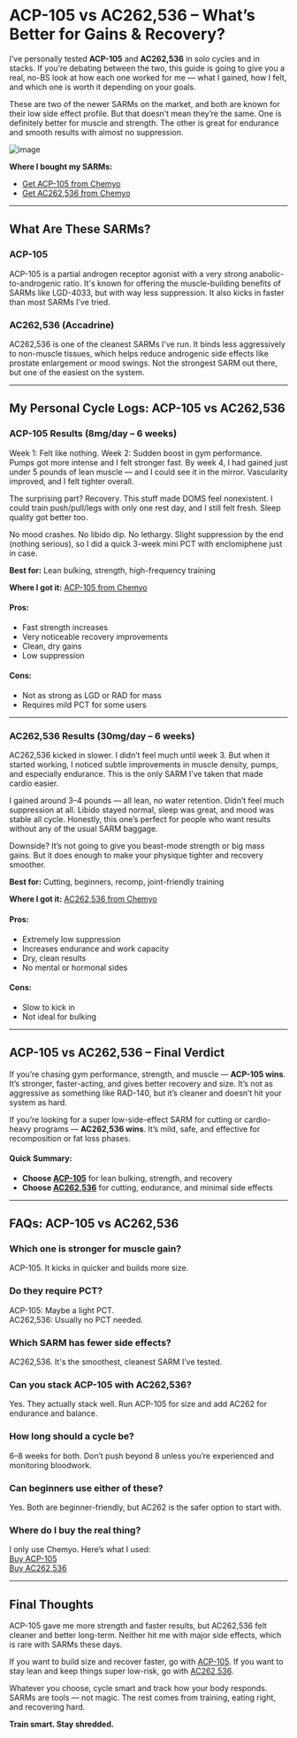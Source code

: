 <h1>ACP-105 vs AC262,536 – What’s Better for Gains & Recovery?</h1>

<p>I’ve personally tested <strong>ACP-105</strong> and <strong>AC262,536</strong> in solo cycles and in stacks. If you’re debating between the two, this guide is going to give you a real, no-BS look at how each one worked for me — what I gained, how I felt, and which one is worth it depending on your goals.</p>

<p>These are two of the newer SARMs on the market, and both are known for their low side effect profile. But that doesn’t mean they’re the same. One is definitely better for muscle and strength. The other is great for endurance and smooth results with almost no suppression.</p>

![image](https://github.com/user-attachments/assets/441b78fd-6ff9-444a-9797-cd891ab7b525)

<p><strong>Where I bought my SARMs:</strong></p>
<ul>
  <li><a href="https://www.chemyo.com/product/acp-105-solution/?campaign=github&ref=166" target="_blank" rel="nofollow">Get ACP-105 from Chemyo</a></li>
  <li><a href="https://www.chemyo.com/product/ac-262-solution/?campaign=github&ref=166" target="_blank" rel="nofollow">Get AC262,536 from Chemyo</a></li>
</ul>

<hr>

<h2>What Are These SARMs?</h2>

<h3>ACP-105</h3>
<p>ACP-105 is a partial androgen receptor agonist with a very strong anabolic-to-androgenic ratio. It's known for offering the muscle-building benefits of SARMs like LGD-4033, but with way less suppression. It also kicks in faster than most SARMs I’ve tried.</p>

<h3>AC262,536 (Accadrine)</h3>
<p>AC262,536 is one of the cleanest SARMs I’ve run. It binds less aggressively to non-muscle tissues, which helps reduce androgenic side effects like prostate enlargement or mood swings. Not the strongest SARM out there, but one of the easiest on the system.</p>

<hr>

<h2>My Personal Cycle Logs: ACP-105 vs AC262,536</h2>

<h3>ACP-105 Results (8mg/day – 6 weeks)</h3>

<p>Week 1: Felt like nothing. Week 2: Sudden boost in gym performance. Pumps got more intense and I felt stronger fast. By week 4, I had gained just under 5 pounds of lean muscle — and I could see it in the mirror. Vascularity improved, and I felt tighter overall.</p>

<p>The surprising part? Recovery. This stuff made DOMS feel nonexistent. I could train push/pull/legs with only one rest day, and I still felt fresh. Sleep quality got better too.</p>

<p>No mood crashes. No libido dip. No lethargy. Slight suppression by the end (nothing serious), so I did a quick 3-week mini PCT with enclomiphene just in case.</p>

<p><strong>Best for:</strong> Lean bulking, strength, high-frequency training</p>

<p><strong>Where I got it:</strong> <a href="https://www.chemyo.com/product/acp-105-solution/?campaign=github&ref=166" target="_blank" rel="nofollow">ACP-105 from Chemyo</a></p>

<h4>Pros:</h4>
<ul>
  <li>Fast strength increases</li>
  <li>Very noticeable recovery improvements</li>
  <li>Clean, dry gains</li>
  <li>Low suppression</li>
</ul>

<h4>Cons:</h4>
<ul>
  <li>Not as strong as LGD or RAD for mass</li>
  <li>Requires mild PCT for some users</li>
</ul>

<hr>

<h3>AC262,536 Results (30mg/day – 6 weeks)</h3>

<p>AC262,536 kicked in slower. I didn’t feel much until week 3. But when it started working, I noticed subtle improvements in muscle density, pumps, and especially endurance. This is the only SARM I’ve taken that made cardio easier.</p>

<p>I gained around 3–4 pounds — all lean, no water retention. Didn’t feel much suppression at all. Libido stayed normal, sleep was great, and mood was stable all cycle. Honestly, this one’s perfect for people who want results without any of the usual SARM baggage.</p>

<p>Downside? It’s not going to give you beast-mode strength or big mass gains. But it does enough to make your physique tighter and recovery smoother.</p>

<p><strong>Best for:</strong> Cutting, beginners, recomp, joint-friendly training</p>

<p><strong>Where I got it:</strong> <a href="https://www.chemyo.com/product/ac-262-solution/?campaign=github&ref=166" target="_blank" rel="nofollow">AC262,536 from Chemyo</a></p>

<h4>Pros:</h4>
<ul>
  <li>Extremely low suppression</li>
  <li>Increases endurance and work capacity</li>
  <li>Dry, clean results</li>
  <li>No mental or hormonal sides</li>
</ul>

<h4>Cons:</h4>
<ul>
  <li>Slow to kick in</li>
  <li>Not ideal for bulking</li>
</ul>

<hr>

<h2>ACP-105 vs AC262,536 – Final Verdict</h2>

<p>If you’re chasing gym performance, strength, and muscle — <strong>ACP-105 wins</strong>. It’s stronger, faster-acting, and gives better recovery and size. It’s not as aggressive as something like RAD-140, but it’s cleaner and doesn’t hit your system as hard.</p>

<p>If you’re looking for a super low-side-effect SARM for cutting or cardio-heavy programs — <strong>AC262,536 wins</strong>. It’s mild, safe, and effective for recomposition or fat loss phases.</p>

<h4>Quick Summary:</h4>
<ul>
  <li><strong>Choose <a href="https://www.chemyo.com/product/acp-105-solution/?campaign=github&ref=166" target="_blank" rel="nofollow">ACP-105</a></strong> for lean bulking, strength, and recovery</li>
  <li><strong>Choose <a href="https://www.chemyo.com/product/ac-262-solution/?campaign=github&ref=166" target="_blank" rel="nofollow">AC262,536</a></strong> for cutting, endurance, and minimal side effects</li>
</ul>

<hr>

<h2>FAQs: ACP-105 vs AC262,536</h2>

<h3>Which one is stronger for muscle gain?</h3>
<p>ACP-105. It kicks in quicker and builds more size.</p>

<h3>Do they require PCT?</h3>
<p>ACP-105: Maybe a light PCT.<br>
AC262,536: Usually no PCT needed.</p>

<h3>Which SARM has fewer side effects?</h3>
<p>AC262,536. It's the smoothest, cleanest SARM I’ve tested.</p>

<h3>Can you stack ACP-105 with AC262,536?</h3>
<p>Yes. They actually stack well. Run ACP-105 for size and add AC262 for endurance and balance.</p>

<h3>How long should a cycle be?</h3>
<p>6–8 weeks for both. Don’t push beyond 8 unless you’re experienced and monitoring bloodwork.</p>

<h3>Can beginners use either of these?</h3>
<p>Yes. Both are beginner-friendly, but AC262 is the safer option to start with.</p>

<h3>Where do I buy the real thing?</h3>
<p>I only use Chemyo. Here’s what I used:<br>
<a href="https://www.chemyo.com/product/acp-105-solution/?campaign=github&ref=166" target="_blank" rel="nofollow">Buy ACP-105</a><br>
<a href="https://www.chemyo.com/product/ac-262-solution/?campaign=github&ref=166" target="_blank" rel="nofollow">Buy AC262,536</a></p>

<hr>

<h2>Final Thoughts</h2>

<p>ACP-105 gave me more strength and faster results, but AC262,536 felt cleaner and better long-term. Neither hit me with major side effects, which is rare with SARMs these days.</p>

<p>If you want to build size and recover faster, go with <a href="https://www.chemyo.com/product/acp-105-solution/?campaign=github&ref=166" target="_blank" rel="nofollow">ACP-105</a>. If you want to stay lean and keep things super low-risk, go with <a href="https://www.chemyo.com/product/ac-262-solution/?campaign=github&ref=166" target="_blank" rel="nofollow">AC262,536</a>.</p>

<p>Whatever you choose, cycle smart and track how your body responds. SARMs are tools — not magic. The rest comes from training, eating right, and recovering hard.</p>

<p><strong>Train smart. Stay shredded.</strong></p>
